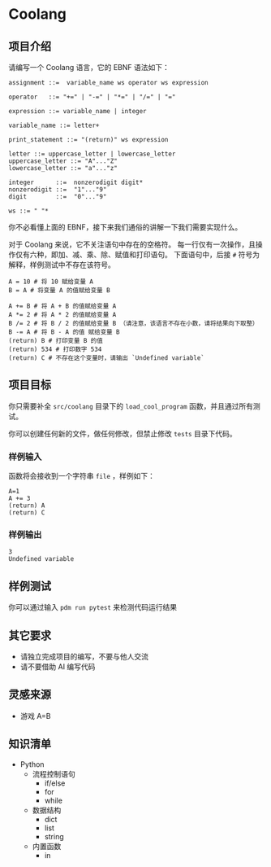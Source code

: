 # Coolang

## 项目介绍

请编写一个 Coolang 语言，它的 EBNF 语法如下：

```ebnf
assignment ::=  variable_name ws operator ws expression

operator   ::= "+=" | "-=" | "*=" | "/=" | "="

expression ::= variable_name | integer

variable_name ::= letter+

print_statement ::= "(return)" ws expression

letter ::= uppercase_letter | lowercase_letter
uppercase_letter ::= "A"..."Z"
lowercase_letter ::= "a"..."z"

integer      ::=  nonzerodigit digit*
nonzerodigit ::=  "1"..."9"
digit        ::=  "0"..."9"

ws ::= " "*
```
你不必看懂上面的 EBNF，接下来我们通俗的讲解一下我们需要实现什么。

对于 Coolang 来说，它不关注语句中存在的空格符。
每一行仅有一次操作，且操作仅有六种，即加、减、乘、除、赋值和打印语句。
下面语句中，后接 `#` 符号为解释，样例测试中不存在该符号。

```
A = 10 # 将 10 赋给变量 A
B = A # 将变量 A 的值赋给变量 B

A += B # 将 A + B 的值赋给变量 A
A *= 2 # 将 A * 2 的值赋给变量 A
B /= 2 # 将 B / 2 的值赋给变量 B （请注意，该语言不存在小数，请将结果向下取整）
B -= A # 将 B - A 的值 赋给变量 B
(return) B # 打印变量 B 的值
(return) 534 # 打印数字 534
(return) C # 不存在这个变量时，请输出 `Undefined variable`
```

## 项目目标

你只需要补全 `src/coolang` 目录下的 `load_cool_program` 函数，并且通过所有测试。

你可以创建任何新的文件，做任何修改，但禁止修改 `tests` 目录下代码。

### 样例输入
函数将会接收到一个字符串 `file` ，样例如下：

```
A=1
A += 3
(return) A
(return) C
```

### 样例输出

```
3
Undefined variable
```

## 样例测试

你可以通过输入 `pdm run pytest` 来检测代码运行结果

## 其它要求

- 请独立完成项目的编写，不要与他人交流
- 请不要借助 AI 编写代码

## 灵感来源

- 游戏 A=B

## 知识清单

- Python
    - 流程控制语句
        - if/else
        - for
        - while
    - 数据结构
        - dict
        - list
        - string
    - 内置函数
        - in